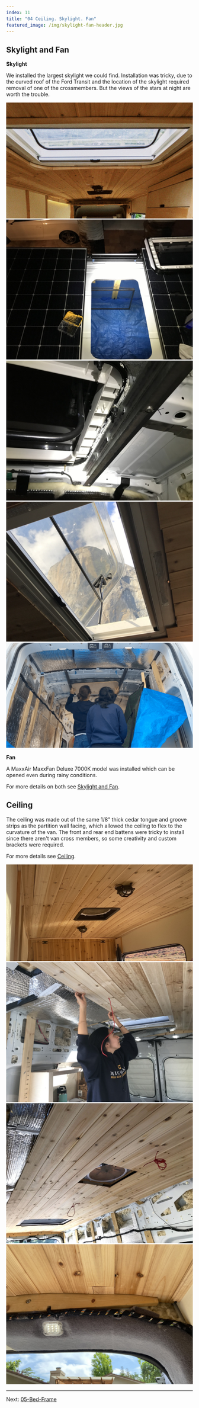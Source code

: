 ```yaml
---
index: 11
title: "04 Ceiling. Skylight. Fan"
featured_image: /img/skylight-fan-header.jpg
---
```

## Skylight and Fan

**Skylight**

We installed the largest skylight we could find. Installation was tricky, due to the curved roof of the Ford Transit and the location of the skylight required removal of one of the crossmembers. But the views of the stars at night are worth the trouble.

<div class='gallery' data-columns='3'>
	<img src="/img/skylight-fan-header.jpg">
	<img src="/img/skylight-1.jpeg">
	<img src="/img/skylight-2.jpeg">
	<img src="/img/skylight-capitan-cropped.jpg">
	<img src="/img/skylight-4.png">
</div>


**Fan**

A MaxxAir MaxxFan Deluxe 7000K model was installed which can be opened even during rainy conditions.

For more details on both see [Skylight and Fan](Skylight%20and%20Fan).

## Ceiling 

The ceiling was made out of the same 1/8" thick cedar tongue and groove strips as the partition wall facing, which allowed the ceiling to flex to the curvature of the van. The front and rear end battens were tricky to install since there aren't van cross members, so some creativity and custom brackets were required.

For more details see [Ceiling](Ceiling).

<div class='gallery' data-columns='3'>
	<img src="/img/ceiling-header.jpg">
	<img src="/img/ceiling-1.jpeg">
	<img src="/img/ceiling-2.jpeg">
	<img src="/img/ceiling-3.jpg">
</div>

---

Next: [05-Bed-Frame](05-Bed-Frame)